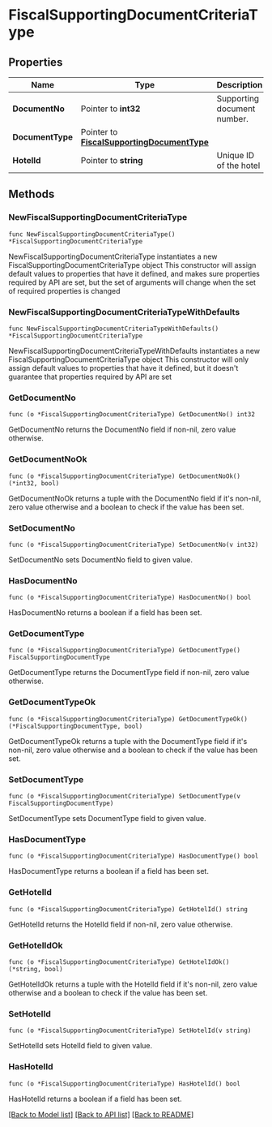 # FiscalSupportingDocumentCriteriaType

## Properties

Name | Type | Description | Notes
------------ | ------------- | ------------- | -------------
**DocumentNo** | Pointer to **int32** | Supporting document number. | [optional] 
**DocumentType** | Pointer to [**FiscalSupportingDocumentType**](FiscalSupportingDocumentType.md) |  | [optional] 
**HotelId** | Pointer to **string** | Unique ID of the hotel | [optional] 

## Methods

### NewFiscalSupportingDocumentCriteriaType

`func NewFiscalSupportingDocumentCriteriaType() *FiscalSupportingDocumentCriteriaType`

NewFiscalSupportingDocumentCriteriaType instantiates a new FiscalSupportingDocumentCriteriaType object
This constructor will assign default values to properties that have it defined,
and makes sure properties required by API are set, but the set of arguments
will change when the set of required properties is changed

### NewFiscalSupportingDocumentCriteriaTypeWithDefaults

`func NewFiscalSupportingDocumentCriteriaTypeWithDefaults() *FiscalSupportingDocumentCriteriaType`

NewFiscalSupportingDocumentCriteriaTypeWithDefaults instantiates a new FiscalSupportingDocumentCriteriaType object
This constructor will only assign default values to properties that have it defined,
but it doesn't guarantee that properties required by API are set

### GetDocumentNo

`func (o *FiscalSupportingDocumentCriteriaType) GetDocumentNo() int32`

GetDocumentNo returns the DocumentNo field if non-nil, zero value otherwise.

### GetDocumentNoOk

`func (o *FiscalSupportingDocumentCriteriaType) GetDocumentNoOk() (*int32, bool)`

GetDocumentNoOk returns a tuple with the DocumentNo field if it's non-nil, zero value otherwise
and a boolean to check if the value has been set.

### SetDocumentNo

`func (o *FiscalSupportingDocumentCriteriaType) SetDocumentNo(v int32)`

SetDocumentNo sets DocumentNo field to given value.

### HasDocumentNo

`func (o *FiscalSupportingDocumentCriteriaType) HasDocumentNo() bool`

HasDocumentNo returns a boolean if a field has been set.

### GetDocumentType

`func (o *FiscalSupportingDocumentCriteriaType) GetDocumentType() FiscalSupportingDocumentType`

GetDocumentType returns the DocumentType field if non-nil, zero value otherwise.

### GetDocumentTypeOk

`func (o *FiscalSupportingDocumentCriteriaType) GetDocumentTypeOk() (*FiscalSupportingDocumentType, bool)`

GetDocumentTypeOk returns a tuple with the DocumentType field if it's non-nil, zero value otherwise
and a boolean to check if the value has been set.

### SetDocumentType

`func (o *FiscalSupportingDocumentCriteriaType) SetDocumentType(v FiscalSupportingDocumentType)`

SetDocumentType sets DocumentType field to given value.

### HasDocumentType

`func (o *FiscalSupportingDocumentCriteriaType) HasDocumentType() bool`

HasDocumentType returns a boolean if a field has been set.

### GetHotelId

`func (o *FiscalSupportingDocumentCriteriaType) GetHotelId() string`

GetHotelId returns the HotelId field if non-nil, zero value otherwise.

### GetHotelIdOk

`func (o *FiscalSupportingDocumentCriteriaType) GetHotelIdOk() (*string, bool)`

GetHotelIdOk returns a tuple with the HotelId field if it's non-nil, zero value otherwise
and a boolean to check if the value has been set.

### SetHotelId

`func (o *FiscalSupportingDocumentCriteriaType) SetHotelId(v string)`

SetHotelId sets HotelId field to given value.

### HasHotelId

`func (o *FiscalSupportingDocumentCriteriaType) HasHotelId() bool`

HasHotelId returns a boolean if a field has been set.


[[Back to Model list]](../README.md#documentation-for-models) [[Back to API list]](../README.md#documentation-for-api-endpoints) [[Back to README]](../README.md)


